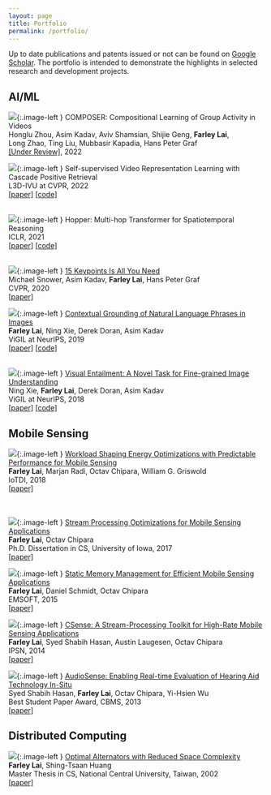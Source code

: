 ```yaml
---
layout: page
title: Portfolio
permalink: /portfolio/
---
```


<style type="text/css">
.image-left {
  display: block;
  margin-top: 5px;  
  margin-right: 15px;
  margin-bottom: 5px;
	width: 240px;
	height: auto;
  float: left;
}
</style>

Up to date publications and patents issued or not can be found on [Google Scholar](https://bit.ly/3taq2VT).
The portfolio is intended to demonstrate the highlights in selected research and development projects.

[//]: # (## Blockchain)

## AI/ML

[![](../images/Composer.png)](){:.image-left }
COMPOSER: Compositional Learning of Group Activity in Videos  
Honglu Zhou, Asim Kadav, Aviv Shamsian, Shijie Geng, **Farley Lai**,  
Long Zhao, Ting Liu, Mubbasir Kapadia, Hans Peter Graf   
[[Under Review]](https://bit.ly/3NcHKzU), 2022  


[![](../images/CPR.png)](){:.image-left }
Self-supervised Video Representation Learning with Cascade Positive Retrieval  
L3D-IVU at CVPR, 2022  
[[paper]](https://bit.ly/3GK55X3) [[code]](https://bit.ly/3x9X2zT)  
<br/>

[![](../images/Hopper.png)](){:.image-left }
Hopper: Multi-hop Transformer for Spatiotemporal Reasoning  
ICLR, 2021  
[[paper]](https://bit.ly/3aCSOrJ) [[code]](https://github.com/necla-ml/cater-h)  
<br/>

[![](../images/KeyTrack.png)](){:.image-left }
<u>15 Keypoints Is All You Need</u>  
Michael Snower, Asim Kadav, **Farley Lai**, Hans Peter Graf  
CVPR, 2020  
[[paper]](https://bit.ly/3zehNvM)  


[![](../images/grounding.png)](){:.image-left }
<u>Contextual Grounding of Natural Language Phrases in Images</u>  
**Farley Lai**, Ning Xie, Derek Doran, Asim Kadav  
ViGIL at NeurIPS, 2019  
[[paper]](https://bit.ly/3NaDfG8) [[code]](https://bit.ly/3NUqijL)  
<br/>

[![](../images/VET.jpg)](){:.image-left }
<u>Visual Entailment: A Novel Task for Fine-grained Image Understanding</u>  
Ning Xie, **Farley Lai**, Derek Doran, Asim Kadav  
ViGIL at NeurIPS, 2018  
[[paper]](https://bit.ly/3M8KxZp) [[code]](https://bit.ly/3x6FJOG)  


## Mobile Sensing

[![](../images/Gratis.png)](){:.image-left }
<u style='font-size: 14px'>Workload Shaping Energy Optimizations with Predictable Performance for Mobile Sensing</u>  
**Farley Lai**, Marjan Radi, Octav Chipara, William G. Griswold  
IoTDI, 2018  
[[paper]](https://bit.ly/3aCODft)  
<br/>
<br/>

[![](../images/SPO_MSA.png)](){:.image-left }
<u>Stream Processing Optimizations for Mobile Sensing Applications</u>  
**Farley Lai**, Octav Chipara  
Ph.D. Dissertation in CS, University of Iowa, 2017  
[[paper]](https://bit.ly/3tauR1h)  


[![](../images/ESMS.png)](){:.image-left }
<u>Static Memory Management for Efficient Mobile Sensing Applications</u>  
**Farley Lai**, Daniel Schmidt, Octav Chipara  
EMSOFT, 2015  
[[paper]](https://bit.ly/3m8PuHo)  


[![](../images/CSense.png)](){:.image-left }
<u>CSense: A Stream-Processing Toolkit for High-Rate Mobile Sensing Applications</u>  
**Farley Lai**, Syed Shabih Hasan, Austin Laugesen, Octav Chipara  
IPSN, 2014  
[[paper]](https://bit.ly/3x5WoTY)  


[![](../images/AudioSense.jpg)](){:.image-left }
<u>AudioSense: Enabling Real-time Evaluation of Hearing Aid Technology In-Situ</u>  
Syed Shabih Hasan, **Farley Lai**, Octav Chipara, Yi-Hsien Wu  
Best Student Paper Award, CBMS, 2013  
[[paper]](https://bit.ly/3Nbw7JD)  


## Distributed Computing

[![](../images/alternator.png)](){:.image-left }
<u>Optimal Alternators with Reduced Space Complexity</u>  
**Farley Lai**, Shing-Tsaan Huang  
Master Thesis in CS, National Central University, Taiwan, 2002  
[[paper]](https://bit.ly/3ta4LM2)  
